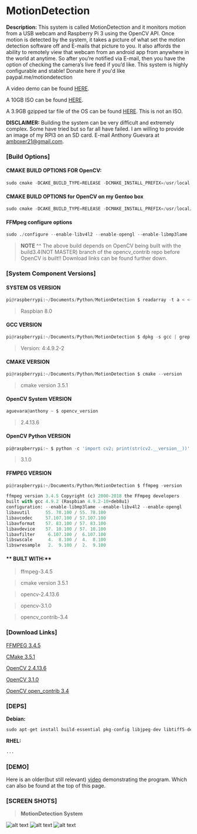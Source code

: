 # MotionDetection
>
**Description:**  This system is called MotionDetection and it monitors motion from a USB webcam and Raspberry Pi 3 using the OpenCV API. Once motion is detected by the system, it takes a picture of what set the motion detection software off and E-mails that picture to you. It also affords the ability to remotely view that webcam from an android app from anywhere in the world at anytime. So after you’re notified via E-mail, then you have the option of checking the camera’s live feed if you’d like. This system is highly configurable and stable! Donate here if you'd like paypal.me/motiondetection

A video demo can be found [HERE](https://www.youtube.com/watch?v=ZDyZsqIcBnk).

A 10GB ISO can be found [HERE](https://drive.google.com/file/d/1HuJUMEZfFtOfI70rfdgkzA9b5IxVyFmp/view?usp=sharing).

A 3.9GB gzipped tar file of the OS can be found [HERE](https://drive.google.com/file/d/1K1rEQ5VouIO-wwgYDc9vil5Xvp35oVRU/view?usp=sharing). This is not an ISO.

**DISCLAIMER:** Building the system can be very difficult and extremely complex. Some have tried but so far all have failed. I am willing to provide an image of my RPI3 on an SD card. E-mail Anthony Guevara at amboxer21@gmail.com.

### [Build Options]

#### **CMAKE BUILD OPTIONS FOR OpenCV:** 

```python
sudo cmake -DCAKE_BUILD_TYPE=RELEASE -DCMAKE_INSTALL_PREFIX=/usr/local -DINSTALL_PYTHON_EXAMPLES=ON -DWITH_V4L=ON -DWITH_OPENGL=ON -DWITH_QT=OFF -DOPENCV_EXTRA_MODULES_PATH=/usr/src/opencv_contrib/modules -DBUILD_EXAMPLES=ON -DARCH=ARMV7 .. && sudo make -j3
```

#### **CMAKE BUILD OPTIONS for OpenCV on my Gentoo box**
```python
sudo cmake -DCAKE_BUILD_TYPE=RELEASE -DCMAKE_INSTALL_PREFIX=/usr/local/opencv-3.4.3 -DINSTALL_PYTHON_EXAMPLES=ON -DWITH_V4L=ON -DWITH_OPENGL=ON -DWITH_OPENCL=OFF -DWITH_VTK=OFF -DWITH_QT=OFF -DOPENCV_EXTRA_MODULES_PATH=/usr/src/opencv_contrib/modules -DBUILD_EXAMPLES=ON -DARCH=ARMV7 .. && sudo make -j3
```

#### **FFMpeg configure options**

```python
sudo ./configure --enable-libv4l2 --enable-opengl --enable-libmp3lame
```

> **NOTE** ^^ The above build depends on OpenCV being built with the build3.4(NOT MASTER) branch of the opencv_contrib repo before OpenCV is built!! Download links can be found further down.

### [System Component Versions]

#### **SYSTEM OS VERSION**

```python
pi@raspberrypi:~/Documents/Python/MotionDetection $ readarray -t a < <(lsb_release -irs); echo "${a[@]}"
```

>Raspbian 8.0

#### **GCC VERSION**

```python
pi@raspberrypi:~/Documents/Python/MotionDetection $ dpkg -s gcc | grep ^Version
```

>Version: 4:4.9.2-2

#### **CMAKE VERSION**

```python
pi@raspberrypi:~/Documents/Python/MotionDetection $ cmake --version
```

>cmake version 3.5.1

#### **OpenCV System VERSION**

```python
aguevara@anthony ~ $ opencv_version 
```

>2.4.13.6

#### **OpenCV Python VERSION**

```javascript
pi@raspberrypi:~ $ python -c 'import cv2; print(str(cv2.__version__))'
```
>3.1.0

#### **FFMPEG VERSION**

```python
pi@raspberrypi:~/Documents/Python/MotionDetection $ ffmpeg -version
```

```python
ffmpeg version 3.4.5 Copyright (c) 2000-2018 the FFmpeg developers
built with gcc 4.9.2 (Raspbian 4.9.2-10+deb8u1)
configuration: --enable-libmp3lame --enable-libv4l2 --enable-opengl
libavutil      55. 78.100 / 55. 78.100
libavcodec     57.107.100 / 57.107.100
libavformat    57. 83.100 / 57. 83.100
libavdevice    57. 10.100 / 57. 10.100
libavfilter     6.107.100 /  6.107.100
libswscale      4.  8.100 /  4.  8.100
libswresample   2.  9.100 /  2.  9.100
```

#### ** BUILT WITH:**

>ffmpeg-3.4.5

>cmake version 3.5.1

>opencv-2.4.13.6

>opencv-3.1.0

>opencv_contrib-3.4

### [Download Links]

[FFMPEG 3.4.5](https://www.ffmpeg.org/releases/ffmpeg-3.4.5.tar.gz)

[CMake 3.5.1](https://github.com/Kitware/CMake/releases/download/v3.5.1/cmake-3.5.1.tar.gz)

[OpenCV 2.4.13.6](https://github.com/opencv/opencv/archive/2.4.13.6.zip)

[OpenCV 3.1.0](https://github.com/opencv/opencv/archive/3.1.0.zip)

[OpenCV open_contrib 3.4](https://github.com/opencv/opencv_contrib/tree/3.4)

### [DEPS]

**Debian:**

```python
sudo apt-get install build-essential pkg-config libjpeg-dev libtiff5-dev libjasper-dev libpng12-dev libv4l-dev libxvidcore-dev libx264-dev libgtk2.0-dev libatlas-base-dev gfortran python2.7-dev python3-dev 
```

**RHEL:**

```python
...
```

### [DEMO]

Here is an older(but still relevant) [video](https://www.youtube.com/watch?v=ZDyZsqIcBnk) demonstrating the program. Which can also be found at the top of this page.

### [SCREEN SHOTS]

> **MotionDetection System**

![alt text](https://github.com/amboxer21/MotionDetection/blob/master/src/screenshots/Screenshot_20181119-171140_scaled-250x500.png)
![alt text](https://github.com/amboxer21/MotionDetection/blob/master/src/screenshots/Screenshot_20181119-171159_scaled-250x500.png)
![alt text](https://github.com/amboxer21/MotionDetection/blob/master/src/screenshots/Screenshot_20181119-171209_scaled-250x500.png)
